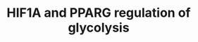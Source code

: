 ---
annotations:
- id: PW:0000004
  parent: regulatory pathway
  type: Pathway Ontology
  value: regulatory pathway
- id: PW:0000025
  parent: classic metabolic pathway
  type: Pathway Ontology
  value: glycolysis/gluconeogenesis pathway
authors:
- Maguirre1
- MaintBot
- Jmelius
- Evelo
- Khanspers
- Fehrhart
- AlexanderPico
- Finterly
description: Hypoxia-inducible factor 1A and peroxisome proliferator activated receptor
  gamma play a role in regulating glycolysis.  This pathway is part the [https://assays.cancer.gov/available_assays?wp_id=WP2456
  CPTAC Assay Portal].
last-edited: 2021-06-21
organisms:
- Homo sapiens
redirect_from:
- /index.php/Pathway:WP2456
- /instance/WP2456
- /instance/WP2456_rr119185
revision: r119185
schema-jsonld:
- '@context': https://schema.org/
  '@id': https://wikipathways.github.io/pathways/WP2456.html
  '@type': Dataset
  creator:
    '@type': Organization
    name: WikiPathways
  description: Hypoxia-inducible factor 1A and peroxisome proliferator activated receptor
    gamma play a role in regulating glycolysis.  This pathway is part the [https://assays.cancer.gov/available_assays?wp_id=WP2456
    CPTAC Assay Portal].
  keywords:
  - Diacylglycerol
  - Dihydroxyacetonephosphate
  - Fructose-1,6-biphosphate
  - GAPDH
  - GPAT3
  - GPD1
  - Glucose
  - Glyceraldehyde-3-phosphate
  - Glycerol-3-phosphate
  - HIF1A
  - LDHA
  - Lactate
  - Lysophosphatidate
  - PPARG
  - Pyruvate
  - SLC2A1
  - TPI1
  - Triacylglycerol
  license: CC0
  name: HIF1A and PPARG regulation of glycolysis
seo: CreativeWork
title: HIF1A and PPARG regulation of glycolysis
wpid: WP2456
---